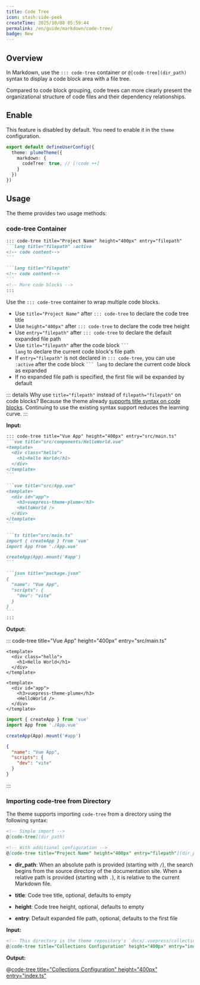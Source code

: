 ```yaml
---
title: Code Tree
icon: stash:side-peek
createTime: 2025/10/08 05:59:44
permalink: /en/guide/markdown/code-tree/
badge: New
---
```


## Overview

In Markdown, use the `::: code-tree` container or `@[code-tree](dir_path)` syntax to display a code block area with a file tree.

Compared to code block grouping, code trees can more clearly present the organizational structure of code files and their dependency relationships.

## Enable

This feature is disabled by default. You need to enable it in the `theme` configuration.

```ts title=".vuepress/config.ts"
export default defineUserConfig({
  theme: plumeTheme({
    markdown: {
      codeTree: true, // [!code ++]
    }
  })
})
```

## Usage

The theme provides two usage methods:

### code-tree Container

````md
::: code-tree title="Project Name" height="400px" entry="filepath"
```lang title="filepath" :active
<!-- code content-->
```

```lang title="filepath"
<!-- code content-->
```
<!-- More code blocks -->
:::
````

Use the `::: code-tree` container to wrap multiple code blocks.

- Use `title="Project Name"` after `::: code-tree` to declare the code tree title
- Use `height="400px"` after `::: code-tree` to declare the code tree height
- Use `entry="filepath"` after `::: code-tree` to declare the default expanded file path
- Use `title="filepath"` after the code block <code>\`\`\` lang</code> to declare the current code block's file path
- If `entry="filepath"` is not declared in `::: code-tree`, you can use `:active` after the code block
<code>\`\`\` lang</code> to declare the current code block as expanded
- If no expanded file path is specified, the first file will be expanded by default

::: details Why use `title="filepath"` instead of `filepath="filepath"` on code blocks?
Because the theme already [supports title syntax on code blocks](../code/features.md#code-block-titles).
Continuing to use the existing syntax support reduces the learning curve.
:::

**Input:**

````md :collapsed-lines
::: code-tree title="Vue App" height="400px" entry="src/main.ts"
```vue title="src/components/HelloWorld.vue"
<template>
  <div class="hello">
    <h1>Hello World</h1>
  </div>
</template>
```

```vue title="src/App.vue"
<template>
  <div id="app">
    <h3>vuepress-theme-plume</h3>
    <HelloWorld />
  </div>
</template>
```

```ts title="src/main.ts"
import { createApp } from 'vue'
import App from './App.vue'

createApp(App).mount('#app')
```

```json title="package.json"
{
  "name": "Vue App",
  "scripts": {
    "dev": "vite"
  }
}
```
:::
````

**Output:**

::: code-tree title="Vue App" height="400px" entry="src/main.ts"

```vue title="src/components/HelloWorld.vue"
<template>
  <div class="hello">
    <h1>Hello World</h1>
  </div>
</template>
```

```vue title="src/App.vue"
<template>
  <div id="app">
    <h3>vuepress-theme-plume</h3>
    <HelloWorld />
  </div>
</template>
```

```ts title="src/main.ts"
import { createApp } from 'vue'
import App from './App.vue'

createApp(App).mount('#app')
```

```json title="package.json"
{
  "name": "Vue App",
  "scripts": {
    "dev": "vite"
  }
}
```

:::

### Importing code-tree from Directory

The theme supports importing `code-tree` from a directory using the following syntax:

```md
<!-- Simple import -->
@[code-tree](dir_path)

<!-- With additional configuration -->
@[code-tree title="Project Name" height="400px" entry="filepath"](dir_path)
```

- **dir_path**:
  When an absolute path is provided (starting with `/`), the search begins from the source directory of the documentation site.
  When a relative path is provided (starting with `.`), it is relative to the current Markdown file.

- **title**: Code tree title, optional, defaults to empty
- **height**: Code tree height, optional, defaults to empty
- **entry**: Default expanded file path, optional, defaults to the first file

**Input:**

```md
<!-- This directory is the theme repository's `docs/.vuepress/collections/` -->
@[code-tree title="Collections Configuration" height="400px" entry="index.ts"](/.vuepress/collections)
```

**Output:**

@[code-tree title="Collections Configuration" height="400px" entry="index.ts"](/.vuepress/collections)

